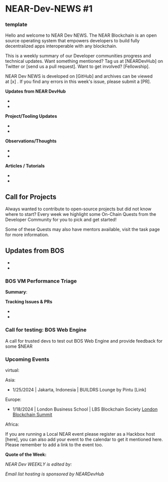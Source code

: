 # NEAR-Dev-NEWS #1
### template

Hello and welcome to NEAR Dev NEWS. The NEAR Blockchain is an open source operating system that empowers developers to build fully decentralized apps interoperable with any blockchain.

This is a weekly summary of our Developer communities progress and technical updates. Want something mentioned? Tag us at [NEARDevHub] on Twitter or [send us a pull request]. Want to get involved? [Fellowship].

NEAR Dev NEWS is developed on [GitHub] and archives can be viewed at [x] . If you find any errors in this week's issue, please submit a [PR].

**Updates from NEAR DevHub**

- 

- 

**Project/Tooling Updates**

-

-

**Observations/Thoughts**

-

-

**Articles / Tutorials**

-

-

## **Call for Projects**

Always wanted to contribute to open-source projects but did not know where to start? Every week we highlight some On-Chain Quests from the Developer Community for you to pick and get started!

Some of these Quests may also have mentors available, visit the task page for more information.

## **Updates from BOS**

-

-

### BOS VM Performance Triage

**Summary**:

**Tracking Issues & PRs**

-

-

### Call for testing: BOS Web Engine

A call for trusted devs to test out BOS Web Engine and provide feedback for some $NEAR

### Upcoming Events

virtual:

Asia:

- 1/25/2024 | Jakarta, Indonesia | BUILDRS Lounge by Pintu [Link]

Europe:

- 1/18/2024 | London Business School | LBS Blockchain Society
[London Blockchain Summit](https://www.londonblockchainsummit.xyz)

Africa:

If you are running a Local NEAR event please register as a Hackbox host [here], you can also add your event to the calendar to get it mentioned here. Please remember to add a link to the event too. 

**Quote of the Week:**

*NEAR Dev WEEKLY is edited by:*

*Email list hosting is sponsored by NEARDevHub*